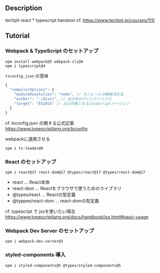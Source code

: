 ## Description
techpit react * typescript handson
cf. https://www.techpit.jp/courses/111/

## Tutorial

### Webpack & TypeScript のセットアップ

```shell script
npm install webpack@5 webpack-cli@4
npm i typescript@4
```

`tsconfig.json` の意味

```javascript
{
  "compilerOptions": {
    "moduleResolution": "node", // モジュールの解解決方法
    "outDir": "./dist/", // 出力先のディレクトリパス
    "target": "ES2015" // 出力対象となるJavaScriptバージョン
  }
}
```
cf. tsconfig.json の関する公式記事  
https://www.typescriptlang.org/tsconfig  
  
webpackに適用させる

```shell script
npm i ts-loader@9
```

### React のセットアップ

```shell script
npm i react@17 react-dom@17 @types/react@17 @types/react-dom@17
```
- react ... React本体
- react-dom ... Reactをブラウザで使うためのライブラリ
- @types/react ... Reactの型定義
- @typpes/react-dom ... react-domの型定義

cf. typescript で jsxを使いたい場合  
https://www.typescriptlang.org/docs/handbook/jsx.html#basic-usage  
  
### Webpack Dev Server のセットアップ

```shell script
npm i webpack-dev-server@3
```

### styled-components 導入

```shell script
npm i styled-components@5 @types/styled-components@5
```
